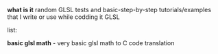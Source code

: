 **what is it** random GLSL tests and basic-step-by-step tutorials/examples that I write or use while codding it GLSL

list:

**basic glsl math** - very basic glsl math to C code translation
